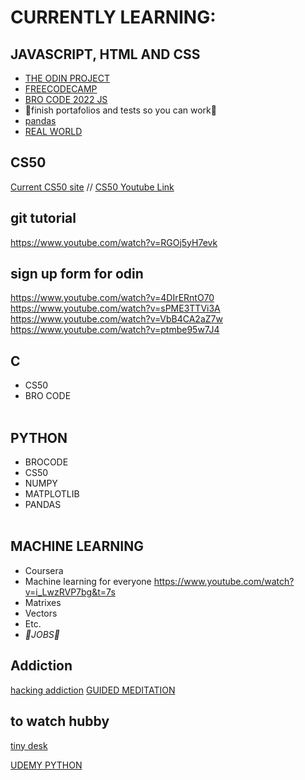 # CURRENTLY LEARNING:
## JAVASCRIPT, HTML AND CSS ##
* [THE ODIN PROJECT](https://www.theodinproject.com/)
* [FREECODECAMP](https://www.freecodecamp.org/learn/javascript-algorithms-and-data-structures/basic-data-structures/create-complex-multi-dimensional-arrays) 
* [BRO CODE 2022 JS](https://www.youtube.com/watch?v=8dWL3wF_OMw)
* 🔴finish portafolios and tests so you can work🔴
* [pandas](https://www.youtube.com/watch?v=vmEHCJofslg)
* [REAL WORLD](https://www.youtube.com/watch?v=cc0HOiKN_ac)

## CS50 ##
[Current CS50 site](https://cs50.harvard.edu/x/2022/weeks/4/) //
[CS50 Youtube Link](https://youtu.be/v_luodP_mfE?t=1024)

## git tutorial ##
https://www.youtube.com/watch?v=RGOj5yH7evk

## sign up form for odin ##
https://www.youtube.com/watch?v=4DIrERntO70 </br>
https://www.youtube.com/watch?v=sPME3TTVi3A </br>
https://www.youtube.com/watch?v=VbB4CA2aZ7w </br>
https://www.youtube.com/watch?v=ptmbe95w7J4 </br>

## C ## 
* CS50 
* BRO CODE<br/><br/>
## PYTHON ## 
* BROCODE 
* CS50 
* NUMPY 
* MATPLOTLIB 
* PANDAS<br/><br/>
## MACHINE LEARNING ## 
* Coursera
* Machine learning for everyone https://www.youtube.com/watch?v=i_LwzRVP7bg&t=7s
* Matrixes
* Vectors
* Etc.
* _🔴JOBS🔴_

## Addiction ##
[hacking addiction](https://youtu.be/p3JLaF_4Tz8?t=999)
[GUIDED MEDITATION](https://www.youtube.com/watch?v=CVW_IE1nsKE)

## to watch hubby ##
[tiny desk](https://www.youtube.com/watch?v=eAzClkn3zYw)

[UDEMY PYTHON](https://www.reddit.com/r/Python/comments/z62wuw/free_udemy_course_without_certificate_python/)

